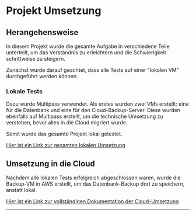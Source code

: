 
# Projekt Umsetzung

## Herangehensweise

In diesem Projekt wurde die gesamte Aufgabe in verschiedene Teile unterteilt, um das Verständnis zu erleichtern und die Schwierigkeit schrittweise zu steigern.

Zunächst wurde darauf geachtet, dass alle Tests auf einer "lokalen VM" durchgeführt werden können. 

### Lokale Tests

Dazu wurde Multipass verwendet. Als erstes wurden zwei VMs erstellt: eine für die Datenbank und eine für den Cloud-Backup-Server. Diese wurden ebenfalls auf Multipass erstellt, um die technische Umsetzung zu verstehen, bevor alles in die Cloud migriert wurde. 

Somit wurde das gesamte Projekt lokal getestet.

[Hier ist ein Link zur gesamten lokalen Umsetzung](./Files/LokaleTests.md)

## Umsetzung in die Cloud

Nachdem alle lokalen Tests erfolgreich abgeschlossen waren, wurde die Backup-VM in AWS erstellt, um das Datenbank-Backup dort zu speichern, anstatt lokal.

[Hier ist ein Link zur vollständigen Dokumentation der Cloud-Umsetzung](./Files/Multipass-AWS.md)

---

